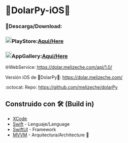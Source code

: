 #  💸DolarPy-iOS💸
 
### 📲Descarga/Download: 
### <img src="https://img.utdstc.com/icon/c8c/d91/c8cd914e915d70dea2eabf58b1c03089fbe19c59729be8aec12170db47dd8f81:200" alt="drawing" width="20" height="20"/>PlayStore:[Aqui/Here](https://play.google.com/store/apps/details?id=com.lucasginard.dolarpy)

### <img src="https://upload.wikimedia.org/wikipedia/commons/thumb/f/f6/Huawei_AppGallery.svg/1200px-Huawei_AppGallery.svg.png" alt="drawing" width="20" height="20"/>AppGallery:[Aqui/Here](https://appgallery.huawei.com/#/app/C104598987?sharePrepath=ag&locale=es_US&source=appshare&subsource=C104598987)

🌐WebService: https://dolar.melizeche.com/api/1.0/

Versión iOS de 💸DolarPy💸: https://dolar.melizeche.com/

:octocat: Repo: https://github.com/melizeche/dolarPy

## Construido con 🛠️ (Build in)
* [XCode](https://developer.apple.com/xcode/)
* [Swift](https://developer.apple.com/swift/) - Lenguaje/Language
* [SwiftUI](https://developer.apple.com/xcode/swiftui/) - Framework
* [MVVM](https://es.wikipedia.org/wiki/Modelo–vista–modelo_de_vista) - Arquitectura/Architecture 👷
